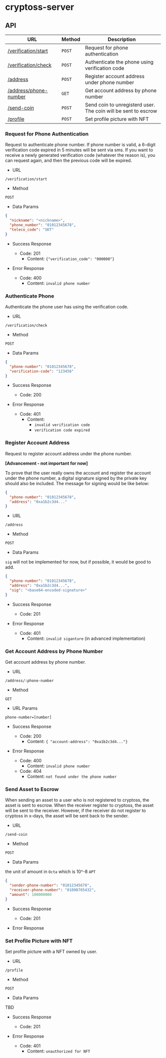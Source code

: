 # cryptoss-server

## API

| URL                                                           | Method | Description                                                    |
|---------------------------------------------------------------|--------|----------------------------------------------------------------|
| [/verification/start](#request-for-phone-authentication)      | `POST` | Request for phone authentication                               |
| [/verification/check](#authenticate-phone)                    | `POST` | Authenticate the phone using verification code                 |
| [/address](#register-account-address)                         | `POST` | Register account address under phone number                    |
| [/address/phone-number](#get-account-address-by-phone-number) | `GET`  | Get account address by phone number                            |
| [/send-coin](#send-asset-to-escrow)                           | `POST` | Send coin to unregisterd user. The coin will be sent to escrow |
| [/profile](#set-profile-picture-with-nft)                     | `POST` | Set profile picture with NFT                                   |


### Request for Phone Authentication

Request to authenticate phone number. If phone number is valid, a 6-digit verification code expired in 5 minutes will be sent via sms.
If you want to receive a newly generated verification code (whatever the reason is), you can request again, and then the previous code will be expired. 

- URL

`/verification/start`

- Method

`POST`

- Data Params

```json
{
  "nickname": "<nickname>",
  "phone_number": "01012345678",
  "teleco_code": "SKT"
}
```

- Success Response
  - Code: 201
    - Content: `{"verification_code": "000000"}`


- Error Response
  - Code: 400
    - Content: `invalid phone number`

### Authenticate Phone

Authenticate the phone user has using the verification code.

- URL

`/verification/check`

- Method

`POST`

- Data Params

```json
{
  "phone-number": "01012345678",
  "verification-code": "123456"
}
```

- Success Response
  - Code: 200

- Error Response
  - Code: 401
    - Content: 
      - `invalid verification code`
      - `verification code expired`

### Register Account Address

Request to register account address under the phone number.

**[Advancement - not important for now]**

To prove that the user really owns the account and register the account under the phone number, a digital signature signed by the private key should also be included.
The message for signing would be like below:

```json
{
  "phone-number": "01012345678",
  "address": "0xa1b2c3d4..."
}
```

- URL

`/address`

- Method

`POST`

- Data Params

`sig` will not be implemented for now, but if possible, it would be good to add.

```json
{
  "phone-number": "01012345678",
  "address": "0xa1b2c3d4...",
  "sig": "<base64-encoded-signature>"
}
```

- Success Response
  - Code: 201

- Error Response
  - Code: 401
    - Content: `invalid siganture` (in advanced implementation)

### Get Account Address by Phone Number

Get account address by phone number.

- URL

`/address/:phone-number`

- Method

`GET`

- URL Params

`phone-number=[number]`

- Success Response
  - Code: 200
    - Content: `{ "account-address": "0xa1b2c3d4..."}`

- Error Response
  - Code: 400
    - Content: `invalid phone number`
  - Code: 404
    - Content: `not found under the phone number`

### Send Asset to Escrow

When sending an asset to a user who is not registered to cryptoss, the asset is sent to escrow.
When the receiver register to cryptoss, the asset will be sent to the receiver.
However, if the receiver do not register to cryptoss in x-days, the asset will be sent back to the sender.

- URL

`/send-coin`

- Method

`POST`

- Data Params

the unit of amount in `Octa` which is 10^-8 `APT`

```json
{
  "sender-phone-number": "01012345678",
  "receiver-phone-number": "01098765432",
  "amount": 100000000
}
```

- Success Response
  - Code: 201

- Error Response

### Set Profile Picture with NFT

Set profile picture with a NFT owned by user.

- URL

`/profile`

- Method

`POST`

- Data Params

TBD

- Success Response
  - Code: 201

- Error Response
  - Code: 401
    - Content: `unauthorized for NFT`